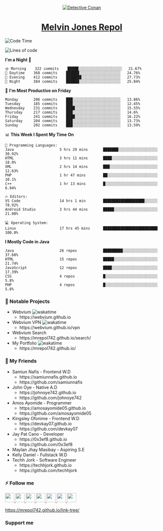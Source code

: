 <p align="center">

<a href="https://mrepol742.github.io">
  <img alt="Detective Conan" src="https://mrepol742-gif-randomizer.vercel.app/api/#2" /> 
  </a> 
<h1 align="center"><a href="https://mrepol742.github.io/">Melvin Jones Repol</a></h1>
</p>

<!--START_SECTION:waka-->
![Code Time](http://img.shields.io/badge/Code%20Time-796%20hrs%2049%20mins-blue)

![Lines of code](https://img.shields.io/badge/From%20Hello%20World%20I%27ve%20Written-236%20Thousand%20lines%20of%20code-blue)

**I'm a Night 🦉** 

```text
🌞 Morning    322 commits    █████░░░░░░░░░░░░░░░░░░░░   21.67% 
🌆 Daytime    368 commits    ██████░░░░░░░░░░░░░░░░░░░   24.76% 
🌃 Evening    412 commits    ███████░░░░░░░░░░░░░░░░░░   27.73% 
🌙 Night      384 commits    ██████░░░░░░░░░░░░░░░░░░░   25.84%

```
📅 **I'm Most Productive on Friday** 

```text
Monday       206 commits    ███░░░░░░░░░░░░░░░░░░░░░░   13.86% 
Tuesday      185 commits    ███░░░░░░░░░░░░░░░░░░░░░░   12.45% 
Wednesday    231 commits    ████░░░░░░░░░░░░░░░░░░░░░   15.55% 
Thursday     217 commits    ███░░░░░░░░░░░░░░░░░░░░░░   14.6% 
Friday       241 commits    ████░░░░░░░░░░░░░░░░░░░░░   16.22% 
Saturday     204 commits    ███░░░░░░░░░░░░░░░░░░░░░░   13.73% 
Sunday       202 commits    ███░░░░░░░░░░░░░░░░░░░░░░   13.59%

```


📊 **This Week I Spent My Time On** 

```text
💬 Programming Languages: 
Java                     5 hrs 29 mins       ███████░░░░░░░░░░░░░░░░░░   30.92% 
HTML                     3 hrs 11 mins       ████░░░░░░░░░░░░░░░░░░░░░   18.0% 
XML                      2 hrs 14 mins       ███░░░░░░░░░░░░░░░░░░░░░░   12.63% 
PHP                      1 hr 47 mins        ██░░░░░░░░░░░░░░░░░░░░░░░   10.1% 
C++                      1 hr 13 mins        █░░░░░░░░░░░░░░░░░░░░░░░░   6.94%

🔥 Editors: 
VS Code                  14 hrs 1 min        ███████████████████░░░░░░   78.92% 
Android Studio           3 hrs 44 mins       █████░░░░░░░░░░░░░░░░░░░░   21.08%

💻 Operating System: 
Linux                    17 hrs 45 mins      █████████████████████████   100.0%

```

**I Mostly Code in Java** 

```text
Java                     26 repos            █████████░░░░░░░░░░░░░░░░   37.68% 
HTML                     15 repos            █████░░░░░░░░░░░░░░░░░░░░   21.74% 
JavaScript               12 repos            ████░░░░░░░░░░░░░░░░░░░░░   17.39% 
CSS                      4 repos             █░░░░░░░░░░░░░░░░░░░░░░░░   5.8% 
PHP                      4 repos             █░░░░░░░░░░░░░░░░░░░░░░░░   5.8%

```



<!--END_SECTION:waka-->

### 🚧 Notable Projects
<ul>
<li>Webvium <img src="https://wakatime.com/badge/user/8ad4afa2-1a56-40d1-a949-4663473915b6/project/f7aa3bd8-bf4b-46f4-a0bb-57fa0cfb6287.svg"
                    alt="wakatime"></h5>
      <ul>
      <li>https://webvium.github.io</li>
    </ul>
  </li>
  <li>Webvium VPN <img loading="lazy"
                    src="https://wakatime.com/badge/user/8ad4afa2-1a56-40d1-a949-4663473915b6/project/6f406616-d468-4419-9d8f-67ed88f99e2e.svg"
                    alt="wakatime">
      <ul>
      <li>https://webvium.github.io/vpn</li>
    </ul>
  </li>
  <li>Webvium Search
      <ul>
      <li>https://mrepol742.github.io/search/</li>
    </ul>
  </li>
    <li>My Portfolio <img loading="lazy"
                    src="https://wakatime.com/badge/user/8ad4afa2-1a56-40d1-a949-4663473915b6/project/9458f437-f00b-4273-9cef-212b398ff055.svg"
                    alt="wakatime">
      <ul>
      <li>https://mrepol742.github.io/</li>
    </ul>
  </li>
  </ul>

### 👥 My Friends
<ul>
  <li>Samiun Nafis - Frontend W.D
      <ul>
      <li>https://samiunnafis.github.io</li>
      <li>https://github.com/samiunnafis</li>
    </ul>
  </li>
  <li>John Oye - Native A.D
      <ul>
      <li>https://johnoye742.github.io</li>
      <li>https://github.com/johnoye742</li>
    </ul>
  </li>
  <li>Amos Ayomide - Programmer
    <ul>
      <li>https://amosayomide05.github.io</li>
      <li>https://github.com/amosayomide05</li>
    </ul>
  </li>
  <li>Kingsley Ofonime - Frontend W.D
      <ul>
      <li>https://devkay07.github.io</li>
      <li>https://github.com/devkay07</li>
    </ul>
  </li>
    <li>Jay Pat Cano - Developer
      <ul>
      <li>https://0x3ef8.github.io</li>
      <li>https://github.com/0x3ef8</li>
    </ul>
  </li>
    <li>Maylan Jhay Masibay - Aspiring S.E
  </li>
    <li>Kelly Daniel - Fullstack W.D
  </li>
    <li>Techh Jork - Software Engineer
      <ul>
      <li>https://techhjork.github.io</li>
      <li>https://github.com/techhjork</li>
    </ul>
  </li>
</ul>

### :zap: Follow me
<a href="https://mrepol742.github.io/">
  <img src="https://github.com/mrepol742/mrepol742/blob/master/images/web.svg" width="30">
</a>
<a href="https://facebook.com/melvinjonesrepol">
  <img src="https://github.com/mrepol742/mrepol742/blob/master/images/facebook.svg" width="30">
</a>
<a href="https://instagram.com/melvinjonesrepol">
  <img src="https://github.com/mrepol742/mrepol742/blob/master/images/instagram.svg" width="30">
</a>
<a href="https://pinterest.com/mrepol742">
  <img src="https://github.com/mrepol742/mrepol742/blob/master/images/pinterest.svg" width="30">
</a>
<a href="https://twitter.com/mrepol742`">
  <img src="https://github.com/mrepol742/mrepol742/blob/master/images/twitter.svg" width="30">
</a>
<a href="https://linkedin.com/in/mrepol742">
  <img src="https://github.com/mrepol742/mrepol742/blob/master/images/linkedin.svg" width="30">
</a>
<a href="https://www.youtube.com/channel/UCDYRUXJ8Qldrvb00q9t2KDA">
  <img src="https://github.com/mrepol742/mrepol742/blob/master/images/youtube.svg" width="30">
</a>

https://mrepol742.github.io/link-tree/

### Support me


